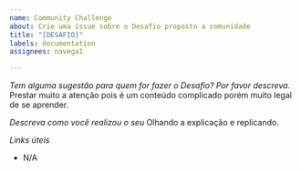 ```yaml
---
name: Community Challenge
about: Crie uma issue sobre o Desafio proposto a comunidade
title: "[DESAFIO]"
labels: documentation
assignees: navega1

---
```


*Tem alguma sugestão para quem for fazer o Desafio? Por favor descreva.*
Prestar muito a atenção pois é um conteúdo complicado porém muito legal de se aprender.

*Descreva como você realizou o seu*
Olhando a explicação e replicando.

*Links úteis*
- N/A
